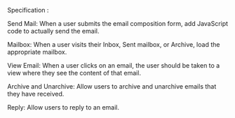 Specification : 

Send Mail: When a user submits the email composition form, add JavaScript code to actually send the email.

Mailbox: When a user visits their Inbox, Sent mailbox, or Archive, load the appropriate mailbox.

View Email: When a user clicks on an email, the user should be taken to a view where they see the content of that email.

Archive and Unarchive: Allow users to archive and unarchive emails that they have received.

Reply: Allow users to reply to an email.
